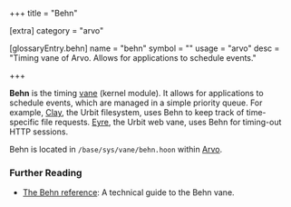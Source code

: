 +++
title = "Behn"

[extra]
category = "arvo"

[glossaryEntry.behn]
name = "behn"
symbol = ""
usage = "arvo"
desc = "Timing vane of Arvo. Allows for applications to schedule events."

+++

**Behn** is the timing [vane](/glossary/vane) (kernel module).
It allows for applications to schedule events, which are managed in a simple
priority queue. For example, [Clay](/glossary/clay), the Urbit
filesystem, uses Behn to keep track of time-specific file requests.
[Eyre](/glossary/eyre), the Urbit web vane, uses Behn for timing-out
HTTP sessions.

Behn is located in `/base/sys/vane/behn.hoon` within [Arvo](/glossary/arvo).

### Further Reading

- [The Behn reference](/system/kernel/behn): A technical guide to the Behn vane.

